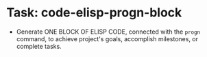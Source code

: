 <!-- Time-stamp: "2025-01-06 18:38:32 (ywatanabe)" -->
<!-- File: code-elisp-progn-block.md -->

# Task: code-elisp-progn-block
* Generate ONE BLOCK OF ELISP CODE, connected with the `progn` command, to achieve project's goals, accomplish milestones, or complete tasks.
